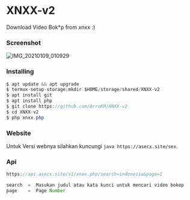 # XNXX-v2

Download Video Bok*p from xnxx :)

<h3>Screenshot</h3>

![IMG_20210109_010929](https://user-images.githubusercontent.com/46747652/104049662-e97de700-5217-11eb-879d-da4f2419e55a.jpg)

<h3>Installing</h3>

```java
$ apt update && apt upgrade
$ termux-setup-storage;mkdir $HOME/storage/shared/XNXX-v2
$ apt install git
$ apt install php
$ git clone https://github.com/ArroKM/XNXX-v2
$ cd XNXX-v2
$ php xnxx.php
```

<h3>Website</h3>

Untuk Versi webnya silahkan kuncungi ```java https://asecx.site/sex ```

<h3>Api</h3>

```java
https://api.asecx.site/v1/xnxx.php/search=indonesia&page=1
```
```java
search  =  Masukan judul atau kata kunci untuk mencari video bokep
page    =  Page Number
```
